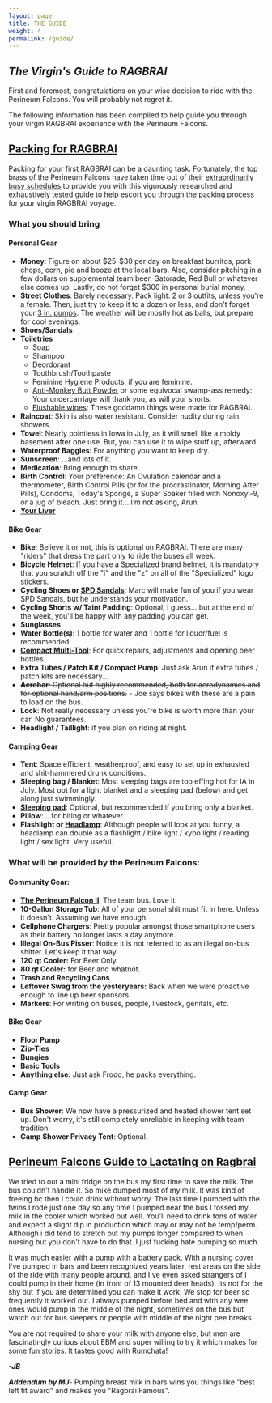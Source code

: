 ```yaml
---
layout: page
title: THE GUIDE
weight: 4
permalink: /guide/
---
```

## _The Virgin's Guide to RAGBRAI_

<p>First and foremost, congratulations on your wise decision to ride with the Perineum Falcons. You will probably not regret it.</p><p>The following information has been compiled to help guide you through your virgin RAGBRAI experience with the Perineum Falcons.</p>
<div aria-multiselectable="true" class="panel-group" id="accordion" role="tablist">
  <div class="panel panel-success"><div class="panel-heading" id="headingTwo" role="tab"><h2 class="panel-title"><a aria-controls="collapseTwo" aria-expanded="false" class="collapsed" data-parent="#accordion" data-toggle="collapse" href="#collapseTwo">Packing for RAGBRAI </a></h2></div><div aria-labelledby="headingTwo" class="panel-collapse collapse" id="collapseTwo" role="tabpanel"><div class="panel-body"><p>Packing for your first RAGBRAI can be a daunting task. Fortunately, the top brass of the Perineum Falcons&nbsp;have taken time out of their <a href="http://i.ytimg.com/vi/9nSWc43TLaI/maxresdefault.jpg">extraordinarily busy schedules</a> to provide you with this vigorously researched and exhaustively tested guide to help escort you through the packing process for your virgin RAGBRAI voyage.</p><h3>What you should bring</h3><h4>Personal Gear</h4><ul><li><strong>Money</strong>: Figure on about $25-$30 per day on breakfast burritos, pork chops, corn, pie and booze at the local bars. Also, consider pitching in a few dollars on supplemental team beer, Gatorade, Red Bull or whatever else comes up. Lastly, do not forget $300 in personal burial money.</li><li><strong>Street Clothes</strong>: Barely necessary. Pack light: 2 or 3 outfits, unless you&#39;re a female. Then, just try to keep it to a dozen or less, and don&#39;t forget your <a href="https://www.google.com/search?q=stilettos+shoes&amp;es_sm=91&amp;source=lnms&amp;tbm=isch&amp;sa=X&amp;ei=Tk1XVZL_NczxsAXL1oGwBg&amp;ved=0CAcQ_AUoAQ&amp;biw=1220&amp;bih=612">3 in. pumps</a>. The weather will be mostly hot as balls, but prepare for cool evenings.</li><li><strong>Shoes/Sandals</strong></li><li><strong>Toiletries</strong><ul><li>Soap</li><li>Shampoo</li><li>Deordorant</li><li>Toothbrush/Toothpaste</li><li>Feminine Hygiene Products, if you are feminine.</li><li><a href="http://antimonkeybutt.com">Anti-Monkey Butt Powder</a> or some equivocal swamp-ass remedy: Your undercarriage will thank you, as will your shorts.</li><li><a href="https://www.google.com/search?hl=en&amp;tbm=shop&amp;q=Flushable+wipes">Flushable wipes</a>: These goddamn things were made for RAGBRAI.</li></ul></li><li><strong>Raincoat</strong>: Skin is also water resistant. Consider nudity during rain showers.</li><li><strong>Towel</strong>: Nearly pointless in Iowa in July, as it will smell like a moldy basement after one use. But, you can use it to wipe stuff up, afterward.</li><li><strong>Waterproof Baggies</strong>: For anything you want to keep dry.</li><li><strong>Sunscreen</strong>: &hellip;and lots of it.</li><li><strong>Medication</strong>: Bring enough to share.</li><li><strong>Birth Control</strong>: Your preference: An Ovulation calendar and a thermometer, Birth Control Pills (or for the procrastinator, Morning After Pills), Condoms, Today&#39;s Sponge, a Super Soaker filled with Nonoxyl-9, or a jug of bleach. Just bring it... I&rsquo;m not asking, Arun.</li><li><strong><a href="http://i814.photobucket.com/albums/zz67/hoppress/PJ%20Hoberman/General/angry-liver.png">Your Liver</a></strong></li></ul><h4>Bike Gear</h4><ul><li><strong>Bike</strong>: Believe it or not, this is optional on RAGBRAI. There are many &quot;riders&quot; that dress the part only to ride the buses all week.</li><li><strong>Bicycle Helmet</strong>: If you have a Specialized brand helmet, it is mandatory that you scratch off the &quot;i&quot; and the &quot;z&quot; on all of the &quot;Specialized&quot; logo stickers.</li><li><strong>Cycling Shoes or <a href="https://www.google.com/search?hl=en&amp;tbm=shop&amp;q=SPD+Sandals">SPD Sandals</a></strong>: Marc will make fun of you if you wear SPD Sandals, but he understands your motivation.</li><li><strong>Cycling Shorts w/ Taint Padding</strong>: Optional, I guess... but at the end of the week, you&#39;ll be happy with any padding you can get.</li><li><strong>Sunglasses</strong></li><li><strong>Water Bottle(s)</strong>: 1 bottle for water and 1 bottle for liquor/fuel is recommended.</li><li><a href="https://www.google.com/search?hl=en&amp;tbm=shop&amp;q=Cycling+Multi-Tool"><strong>Compact Multi-Tool</strong></a>: For quick repairs, adjustments and opening beer bottles.</li><li><strong>Extra Tubes / Patch Kit / Compact Pump</strong>: Just ask Arun if extra tubes / patch kits are necessary...</li><li><strike><strong>Aerobar</strong>: Optional but highly recommended, both for aerodynamics and for optional hand/arm positions.</strike>&nbsp;- Joe says bikes with these are a pain to load on the bus.</li><li><strong>Lock</strong>: Not really necessary unless you&#39;re bike is worth more than your car. No guarantees.</li><li><strong>Headlight / Taillight</strong>: if you plan on riding at night.</li></ul><h4>Camping Gear</h4><ul><li><strong>Tent</strong>: Space efficient, weatherproof, and easy to set up in exhausted and shit-hammered drunk conditions.</li><li><strong>Sleeping bag / Blanket</strong>: Most sleeping bags are too effing hot for IA in July. Most opt for a light blanket and a sleeping pad (below) and get along just swimmingly.</li><li><a href="https://www.google.com/search?hl=en&amp;tbm=shop&amp;q=sleeping+pad"><strong>Sleeping pad</strong></a>: Optional, but recommended if you bring only a blanket.</li><li><strong>Pillow</strong>: ...for biting or whatever.</li><li><strong>Flashlight or <a href="https://www.google.com/search?tbm=shop&amp;q=headlamp">Headlamp</a></strong>: Although people will look at you funny, a headlamp can double as a flashlight / bike light / kybo light / reading light / sex light. Very useful.</li></ul><h3>What will be provided by the Perineum Falcons:</h3><h4>Community Gear:</h4><ul><li><strong><a href="/file/busjpg">The Perineum Falcon II</a></strong>: The team bus. Love it.</li><li><strong>10-Gallon Storage Tub</strong>: All of your personal shit must fit in here. Unless it doesn&#39;t. Assuming we have enough.</li><li><strong>Cellphone Chargers</strong>: Pretty popular amongst those smartphone users as their battery no longer lasts a day anymore.</li><li><strong>Illegal On-Bus Pisser</strong>: Notice it is not referred to as an illegal on-bus shitter. Let&#39;s keep it that way.</li><li><strong>120 qt Cooler:</strong>&nbsp;For Beer Only.</li><li><strong>80 qt Cooler:</strong> for Beer and whatnot.</li><li><strong>Trash and Recycling Cans</strong></li><li><strong>Leftover Swag from the yesteryears:</strong> Back when we were proactive enough to line up beer sponsors.</li><li><strong>Markers</strong>: For writing on buses, people, livestock, genitals, etc.</li></ul><h4>Bike Gear</h4><ul><li><strong>Floor Pump</strong></li><li><strong>Zip-Ties</strong></li><li><strong>Bungies</strong></li><li><strong>Basic Tools</strong></li><li><strong>Anything else:</strong> Just ask Frodo, he packs everything.</li></ul><h4>Camp Gear</h4><ul><li><strong>Bus Shower</strong>: We now have a pressurized and heated shower tent set up. Don't worry, it's still completely unreliable in keeping with team tradition.</li><li><strong>Camp Shower Privacy Tent</strong>: Optional.</li></ul></div></div></div>
<div class="panel panel-success"><div class="panel-heading" id="headingThree" role="tab"><h2 class="panel-title"><a aria-controls="collapseThree" aria-expanded="false" class="collapsed" data-parent="#accordion" data-toggle="collapse" href="#collapseThree">Perineum Falcons Guide to Lactating on Ragbrai</a></h2></div><div aria-labelledby="headingThree" class="panel-collapse collapse" id="collapseThree" role="tabpanel"><div class="panel-body"><p>We tried to out a mini fridge on the bus my first time to save the milk. The bus couldn't handle it. So mike dumped most of my milk. It was kind of freeing bc then I could drink without worry. The last time I pumped with the twins I rode just one day so any time I pumped near the bus I tossed my milk in the cooler which worked out well. You'll need to drink tons of water and expect a slight dip in production which may or may not be temp/perm. Although i did tend to stretch out my pumps longer compared to when nursing but you don't have to do that. I just fucking hate pumping so much.</p><p>
It was much easier with a pump with a battery pack. With a nursing cover I've pumped in bars and been recognized years later, rest areas on the side of the ride with many people around, and I've even asked strangers of I could pump in their home (in front of 13 mounted deer heads). Its not for the shy but if you are determined you can make it work. We stop for beer so frequently it worked out. I always pumped before bed and with any wee ones would pump in the middle of the night, sometimes on the bus but watch out for bus sleepers or people with middle of the night pee breaks.</p><p>You are not required to share your milk with anyone else, but men are fascinatingly curious about EBM and super willing to try it which makes for some fun stories. It tastes good with Rumchata!</p>
  <p><strong><em>-JB</em></strong></p>
<p><strong><em>Addendum by MJ</em></strong>- Pumping breast milk in bars wins you things like "best left tit award" and makes you "Ragbrai Famous".</p></div></div></div>
</div>
